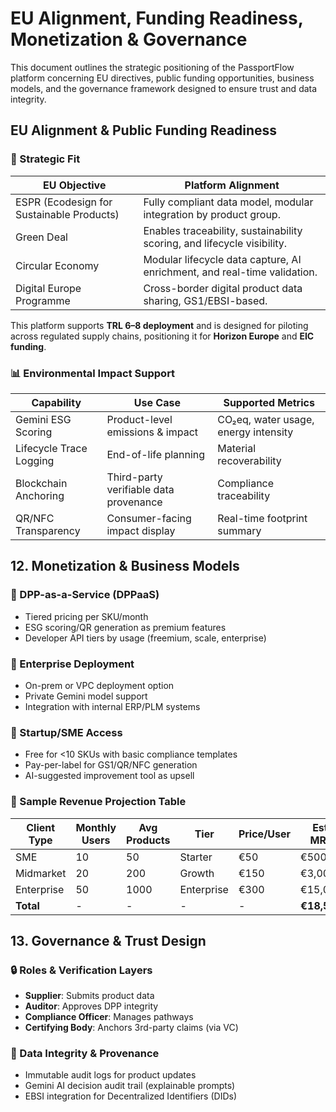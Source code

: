 # EU Alignment, Funding Readiness, Monetization & Governance

This document outlines the strategic positioning of the PassportFlow platform concerning EU directives, public funding opportunities, business models, and the governance framework designed to ensure trust and data integrity.

## EU Alignment & Public Funding Readiness

### 🎯 Strategic Fit

| EU Objective                        | Platform Alignment                                             |
| ----------------------------------- | -------------------------------------------------------------- |
| ESPR (Ecodesign for Sustainable Products) | Fully compliant data model, modular integration by product group. |
| Green Deal                          | Enables traceability, sustainability scoring, and lifecycle visibility. |
| Circular Economy                    | Modular lifecycle data capture, AI enrichment, and real-time validation. |
| Digital Europe Programme            | Cross-border digital product data sharing, GS1/EBSI-based.       |

This platform supports **TRL 6–8 deployment** and is designed for piloting across regulated supply chains, positioning it for **Horizon Europe** and **EIC funding**.

### 📊 Environmental Impact Support

| Capability                | Use Case                          | Supported Metrics                     |
| ------------------------- | --------------------------------- | ------------------------------------- |
| Gemini ESG Scoring        | Product-level emissions & impact  | CO₂eq, water usage, energy intensity  |
| Lifecycle Trace Logging   | End-of-life planning              | Material recoverability               |
| Blockchain Anchoring      | Third-party verifiable data provenance | Compliance traceability             |
| QR/NFC Transparency       | Consumer-facing impact display    | Real-time footprint summary           |

## 12. Monetization & Business Models

### 💼 DPP-as-a-Service (DPPaaS)

- Tiered pricing per SKU/month
- ESG scoring/QR generation as premium features
- Developer API tiers by usage (freemium, scale, enterprise)

### 🏢 Enterprise Deployment

- On-prem or VPC deployment option
- Private Gemini model support
- Integration with internal ERP/PLM systems

### 📱 Startup/SME Access

- Free for <10 SKUs with basic compliance templates
- Pay-per-label for GS1/QR/NFC generation
- AI-suggested improvement tool as upsell

### 💸 Sample Revenue Projection Table

| Client Type   | Monthly Users | Avg Products | Tier        | Price/User | Est. MRR |
|---------------|---------------|--------------|-------------|------------|----------|
| SME           | 10            | 50           | Starter     | €50        | €500     |
| Midmarket     | 20            | 200          | Growth      | €150       | €3,000   |
| Enterprise    | 50            | 1000         | Enterprise  | €300       | €15,000  |
| **Total**     | -             | -            | -           | -          | **€18,500** |

## 13. Governance & Trust Design

### 🔒 Roles & Verification Layers

-   **Supplier**: Submits product data
-   **Auditor**: Approves DPP integrity
-   **Compliance Officer**: Manages pathways
-   **Certifying Body**: Anchors 3rd-party claims (via VC)

### 🧾 Data Integrity & Provenance

-   Immutable audit logs for product updates
-   Gemini AI decision audit trail (explainable prompts)
-   EBSI integration for Decentralized Identifiers (DIDs)
